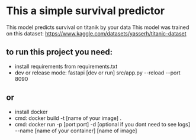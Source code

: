 # This a simple survival predictor
This model predicts survival on titanik by your data
This model was trained on this dataset: https://www.kaggle.com/datasets/yasserh/titanic-dataset

## to run this project you need:
 - install requirements from requirements.txt
 - dev or release mode: fastapi [dev or run] src/app.py --reload --port 8090
## or
- install docker
- cmd: docker build -t [name of your image] .
- cmd: docker run -p [port:port] -d [optional if you dont need to see logs] --name [name of your container] [name of image]
